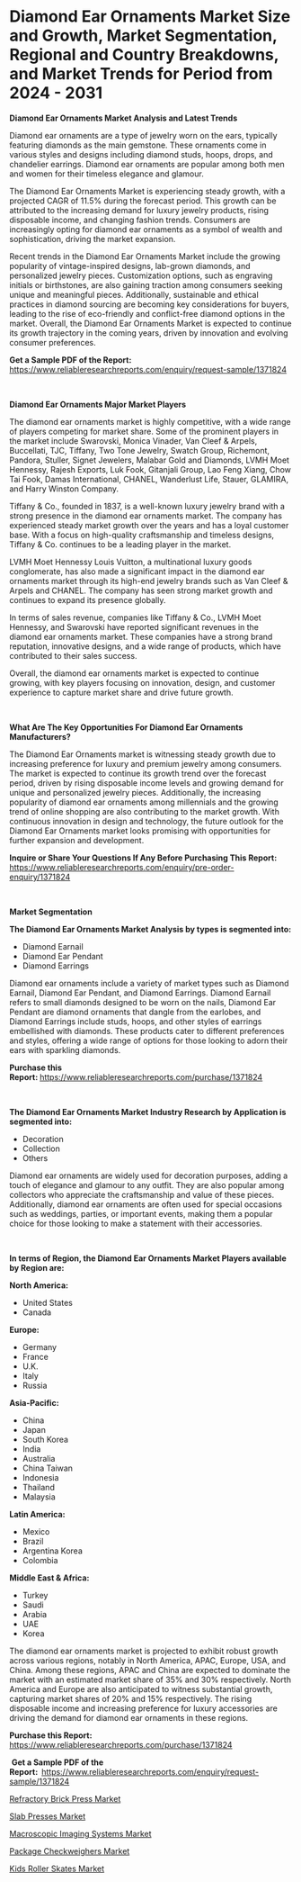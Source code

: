 <p><h1>Diamond Ear Ornaments Market Size and Growth, Market Segmentation, Regional and Country Breakdowns, and Market Trends for Period from 2024 -  2031</h1></p><p><strong>Diamond Ear Ornaments Market Analysis and Latest Trends</strong></p>
<p><p>Diamond ear ornaments are a type of jewelry worn on the ears, typically featuring diamonds as the main gemstone. These ornaments come in various styles and designs including diamond studs, hoops, drops, and chandelier earrings. Diamond ear ornaments are popular among both men and women for their timeless elegance and glamour.</p><p>The Diamond Ear Ornaments Market is experiencing steady growth, with a projected CAGR of 11.5% during the forecast period. This growth can be attributed to the increasing demand for luxury jewelry products, rising disposable income, and changing fashion trends. Consumers are increasingly opting for diamond ear ornaments as a symbol of wealth and sophistication, driving the market expansion.</p><p>Recent trends in the Diamond Ear Ornaments Market include the growing popularity of vintage-inspired designs, lab-grown diamonds, and personalized jewelry pieces. Customization options, such as engraving initials or birthstones, are also gaining traction among consumers seeking unique and meaningful pieces. Additionally, sustainable and ethical practices in diamond sourcing are becoming key considerations for buyers, leading to the rise of eco-friendly and conflict-free diamond options in the market. Overall, the Diamond Ear Ornaments Market is expected to continue its growth trajectory in the coming years, driven by innovation and evolving consumer preferences.</p></p>
<p><strong>Get a Sample PDF of the Report:&nbsp;</strong> <a href="https://www.reliableresearchreports.com/enquiry/request-sample/1371824">https://www.reliableresearchreports.com/enquiry/request-sample/1371824</a></p>
<p>&nbsp;</p>
<p><strong>Diamond Ear Ornaments Major Market Players</strong></p>
<p><p>The diamond ear ornaments market is highly competitive, with a wide range of players competing for market share. Some of the prominent players in the market include Swarovski, Monica Vinader, Van Cleef & Arpels, Buccellati, TJC, Tiffany, Two Tone Jewelry, Swatch Group, Richemont, Pandora, Stuller, Signet Jewelers, Malabar Gold and Diamonds, LVMH Moet Hennessy, Rajesh Exports, Luk Fook, Gitanjali Group, Lao Feng Xiang, Chow Tai Fook, Damas International, CHANEL, Wanderlust Life, Stauer, GLAMIRA, and Harry Winston Company.</p><p>Tiffany & Co., founded in 1837, is a well-known luxury jewelry brand with a strong presence in the diamond ear ornaments market. The company has experienced steady market growth over the years and has a loyal customer base. With a focus on high-quality craftsmanship and timeless designs, Tiffany & Co. continues to be a leading player in the market.</p><p>LVMH Moet Hennessy Louis Vuitton, a multinational luxury goods conglomerate, has also made a significant impact in the diamond ear ornaments market through its high-end jewelry brands such as Van Cleef & Arpels and CHANEL. The company has seen strong market growth and continues to expand its presence globally.</p><p>In terms of sales revenue, companies like Tiffany & Co., LVMH Moet Hennessy, and Swarovski have reported significant revenues in the diamond ear ornaments market. These companies have a strong brand reputation, innovative designs, and a wide range of products, which have contributed to their sales success.</p><p>Overall, the diamond ear ornaments market is expected to continue growing, with key players focusing on innovation, design, and customer experience to capture market share and drive future growth.</p></p>
<p>&nbsp;</p>
<p><strong>What Are The Key Opportunities For Diamond Ear Ornaments Manufacturers?</strong></p>
<p><p>The Diamond Ear Ornaments market is witnessing steady growth due to increasing preference for luxury and premium jewelry among consumers. The market is expected to continue its growth trend over the forecast period, driven by rising disposable income levels and growing demand for unique and personalized jewelry pieces. Additionally, the increasing popularity of diamond ear ornaments among millennials and the growing trend of online shopping are also contributing to the market growth. With continuous innovation in design and technology, the future outlook for the Diamond Ear Ornaments market looks promising with opportunities for further expansion and development.</p></p>
<p><strong>Inquire or Share Your Questions If Any Before Purchasing This Report:</strong> <a href="https://www.reliableresearchreports.com/enquiry/pre-order-enquiry/1371824">https://www.reliableresearchreports.com/enquiry/pre-order-enquiry/1371824</a></p>
<p>&nbsp;</p>
<p><strong>Market Segmentation</strong></p>
<p><strong>The Diamond Ear Ornaments Market Analysis by types is segmented into:</strong></p>
<p><ul><li>Diamond Earnail</li><li>Diamond Ear Pendant</li><li>Diamond Earrings</li></ul></p>
<p><p>Diamond ear ornaments include a variety of market types such as Diamond Earnail, Diamond Ear Pendant, and Diamond Earrings. Diamond Earnail refers to small diamonds designed to be worn on the nails, Diamond Ear Pendant are diamond ornaments that dangle from the earlobes, and Diamond Earrings include studs, hoops, and other styles of earrings embellished with diamonds. These products cater to different preferences and styles, offering a wide range of options for those looking to adorn their ears with sparkling diamonds.</p></p>
<p><strong>Purchase this Report:&nbsp;</strong><a href="https://www.reliableresearchreports.com/purchase/1371824">https://www.reliableresearchreports.com/purchase/1371824</a></p>
<p>&nbsp;</p>
<p><strong>The Diamond Ear Ornaments Market Industry Research by Application is segmented into:</strong></p>
<p><ul><li>Decoration</li><li>Collection</li><li>Others</li></ul></p>
<p><p>Diamond ear ornaments are widely used for decoration purposes, adding a touch of elegance and glamour to any outfit. They are also popular among collectors who appreciate the craftsmanship and value of these pieces. Additionally, diamond ear ornaments are often used for special occasions such as weddings, parties, or important events, making them a popular choice for those looking to make a statement with their accessories.</p></p>
<p>&nbsp;</p>
<p><strong>In terms of Region, the Diamond Ear Ornaments Market Players available by Region are:</strong></p>
<p>
    <p> <strong> North America: </strong>
        <ul>
            <li>United States</li>
            <li>Canada</li>
        </ul>
        </p> 
    <p> <strong> Europe: </strong>
        <ul>
            <li>Germany</li>
            <li>France</li>
            <li>U.K.</li>
            <li>Italy</li>
            <li>Russia</li>
        </ul>
        </p> 
    <p> <strong> Asia-Pacific: </strong>
        <ul>
            <li>China</li>
            <li>Japan</li>
            <li>South Korea</li>
            <li>India</li>
            <li>Australia</li>
            <li>China Taiwan</li>
            <li>Indonesia</li>
            <li>Thailand</li>
            <li>Malaysia</li>
        </ul>
        </p> 
    <p> <strong> Latin America: </strong>
        <ul>
            <li>Mexico</li>
            <li>Brazil</li>
            <li>Argentina Korea</li>
            <li>Colombia</li>
        </ul>
        </p> 
    <p> <strong> Middle East & Africa: </strong>
        <ul>
            <li>Turkey</li>
            <li>Saudi</li>
            <li>Arabia</li>
            <li>UAE</li>
            <li>Korea</li>
        </ul>
    </p>
    </p>
<p><p>The diamond ear ornaments market is projected to exhibit robust growth across various regions, notably in North America, APAC, Europe, USA, and China. Among these regions, APAC and China are expected to dominate the market with an estimated market share of 35% and 30% respectively. North America and Europe are also anticipated to witness substantial growth, capturing market shares of 20% and 15% respectively. The rising disposable income and increasing preference for luxury accessories are driving the demand for diamond ear ornaments in these regions.</p></p>
<p><strong>Purchase this Report: </strong><a href="https://www.reliableresearchreports.com/purchase/1371824">https://www.reliableresearchreports.com/purchase/1371824</a></p>
<p>&nbsp;<strong>Get a Sample PDF of the Report:&nbsp;&nbsp;</strong><a href="https://www.reliableresearchreports.com/enquiry/request-sample/1371824">https://www.reliableresearchreports.com/enquiry/request-sample/1371824</a></p>
<p><strong></strong></p>
<p><p><a href="https://medium.com/@caylawisoky8698/refractory-brick-press-market-research-report-its-history-and-forecast-2024-to-2031-03132c4269b6">Refractory Brick Press Market</a></p><p><a href="https://medium.com/@caylawisoky8698/slab-presses-market-the-key-to-successful-business-strategy-forecast-till-2031-f41235ab0c92">Slab Presses Market</a></p><p><a href="https://github.com/YashRP12/Market-Research-Report-List-3/blob/main/macroscopic-imaging-systems-market.md">Macroscopic Imaging Systems Market</a></p><p><a href="https://issuu.com/reportprime-2/docs/package-checkweighers-market-size-2030.pptx">Package Checkweighers Market</a></p><p><a href="https://github.com/rahu1501/Market-Research-Report-List-2/blob/main/kids-roller-skates-market.md">Kids Roller Skates Market</a></p></p>